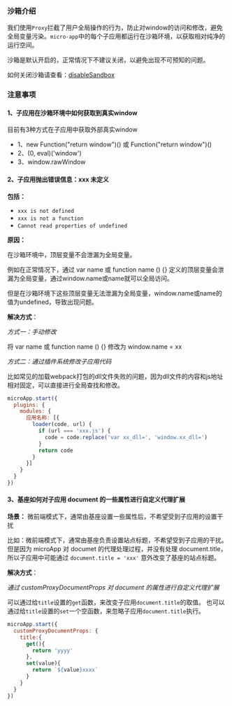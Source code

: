 ### 沙箱介绍
我们使用`Proxy`拦截了用户全局操作的行为，防止对window的访问和修改，避免全局变量污染。`micro-app`中的每个子应用都运行在沙箱环境，以获取相对纯净的运行空间。

沙箱是默认开启的，正常情况下不建议关闭，以避免出现不可预知的问题。

如何关闭沙箱请查看：[disableSandbox](/zh-cn/configure?id=disablesandbox)

### 注意事项

#### 1、子应用在沙箱环境中如何获取到真实window
目前有3种方式在子应用中获取外部真实window
- 1、new Function("return window")() 或 Function("return window")()
- 2、(0, eval)('window')
- 3、window.rawWindow

#### 2、子应用抛出错误信息：xxx 未定义
**包括：**
- `xxx is not defined`
- `xxx is not a function`
- `Cannot read properties of undefined`

**原因：**

在沙箱环境中，顶层变量不会泄漏为全局变量。

例如在正常情况下，通过 var name 或 function name () {} 定义的顶层变量会泄漏为全局变量，通过window.name或name就可以全局访问。

但是在沙箱环境下这些顶层变量无法泄漏为全局变量，window.name或name的值为undefined，导致出现问题。

**解决方式**：

*方式一：手动修改*

将 var name 或 function name () {} 修改为 window.name = xx

*方式二：通过插件系统修改子应用代码*

比如常见的加载webpack打包的dll文件失败的问题，因为dll文件的内容和js地址相对固定，可以直接进行全局查找和修改。
```js
microApp.start({
  plugins: {
    modules: {
      应用名称: [{
        loader(code, url) {
          if (url === 'xxx.js') {
            code = code.replace('var xx_dll=', 'window.xx_dll=')
          }
          return code
        }
      }]
    }
  }
})
```

#### 3、基座如何对子应用 document 的一些属性进行自定义代理扩展

**场景：** 
微前端模式下，通常由基座设置一些属性后，不希望受到子应用的设置干扰

比如：微前端模式下，通常由基座负责设置站点标题，不希望受到子应用的干扰。   
但是因为 microApp 对 documet 的代理处理过程，并没有处理 document.title，所以子应用中可能通过 `document.title = 'xxx'` 意外改变了基座的站点标题。   

**解决方式**：

*通过 customProxyDocumentProps 对 document 的属性进行自定义代理扩展*

可以通过给`title`设置的`get`函数，来改变子应用`document.title`的取值。
也可以通过给`title`设置的`set`一个空函数，来忽略子应用`document.title`执行。
```js
microApp.start({
  customProxyDocumentProps: {
    title:{
      get(){
        return 'yyyy'
      },
      set(value){
        return `${value}xxxx`
      }
    }
  }
})
```
